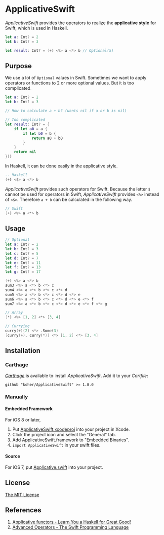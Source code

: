 ApplicativeSwift
=========================

_ApplicativeSwift_ provides the operators to realize the __applicative style__ for Swift, which is used in Haskell.

```swift
let a: Int? = 2
let b: Int? = 3

let result: Int? = (+) <%> a <*> b // Optional(5)
```

Purpose
-------------------------

We use a lot of `Optional` values in Swift. Sometimes we want to apply operators or functions to 2 or more optional values. But it is too complicated.

```swift
let a: Int? = 2
let b: Int? = 3

// How to calculate a + b? (wants nil if a or b is nil)

// Too complicated
let result: Int? = {
    if let a0 = a {
        if let b0 = b {
            return a0 + b0
        }
    }
    return nil
}()
```

In Haskell, it can be done easily in the applicative style.

```haskell
-- Haskell
(+) <$> a <*> b
```

_ApplicativeSwift_ provides such operators for Swift. Because the letter `$` cannot be used for operators in Swift, _ApplicativeSwift_ provides `<%>` instead of `<$>`. Therefore `a + b` can be calculated in the following way.

```swift
// Swift
(+) <%> a <*> b
```

Usage
-------------------------

```swift
// Optional
let a: Int? = 2
let b: Int? = 3
let c: Int? = 5
let d: Int? = 7
let e: Int? = 11
let f: Int? = 13
let g: Int? = 17

(+) <%> a <*> b
sum3 <%> a <*> b <*> c
sum4 <%> a <*> b <*> c <*> d
sum5 <%> a <*> b <*> c <*> d <*> e
sum6 <%> a <*> b <*> c <*> d <*> e <*> f
sum7 <%> a <*> b <*> c <*> d <*> e <*> f <*> g

// Array
(*) <%> [1, 2] <*> [3, 4]

// Currying
curry(+)(2) <*> .Some(3)
[curry(+), curry(*)] <*> [1, 2] <*> [3, 4]
```

Installation
-------------------------

### Carthage

[_Carthage_](https://github.com/Carthage/Carthage) is available to install _ApplicativeSwift_. Add it to your _Cartfile_:

```
github "koher/ApplicativeSwift" >= 1.0.0
```

### Manually

#### Embedded Framework

For iOS 8 or later,

1. Put [ApplicativeSwift.xcodeproj](ApplicativeSwift.xcodeproj) into your project in Xcode.
2. Click the project icon and select the "General" tab.
3. Add ApplicativeSwift.framework to "Embedded Binaries".
4. `import ApplicativeSwift` in your swift files.

#### Source

For iOS 7, put [Applicative.swift](ApplicativeSwift/Applicative.swift) into your project.

License
-------------------------

[The MIT License](LICENSE)

References
-------------------------

1. [Applicative functors - Learn You a Haskell for Great Good!](http://learnyouahaskell.com/functors-applicative-functors-and-monoids#applicative-functors)
2. [Advanced Operators - The Swift Programming Language](https://developer.apple.com/library/ios/documentation/Swift/Conceptual/Swift_Programming_Language/AdvancedOperators.html)
